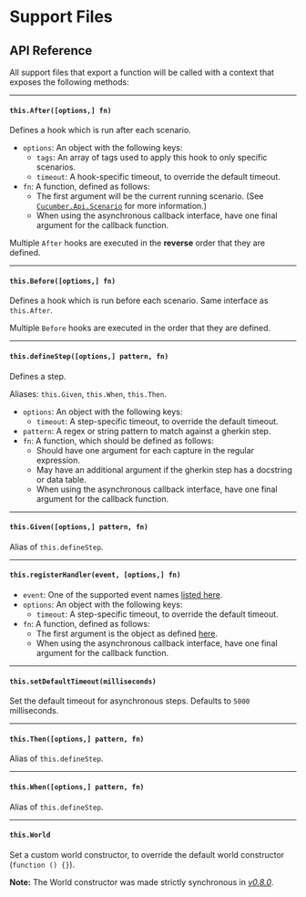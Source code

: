 # Support Files

## API Reference

All support files that export a function will be called with a context that exposes the following methods:

---

#### `this.After([options,] fn)`

Defines a hook which is run after each scenario.

* `options`: An object with the following keys:
  - `tags`: An array of tags used to apply this hook to only specific scenarios.
  - `timeout`: A hook-specific timeout, to override the default timeout.
* `fn`: A function, defined as follows:
  - The first argument will be the current running scenario.
    (See [`Cucumber.Api.Scenario`](https://github.com/cucumber/cucumber-js/blob/master/lib/cucumber/api/scenario.js) for more information.)
  - When using the asynchronous callback interface, have one final argument for the callback function.

Multiple `After` hooks are executed in the **reverse** order that they are defined.

---

#### `this.Before([options,] fn)`

Defines a hook which is run before each scenario. Same interface as `this.After`.

Multiple `Before` hooks are executed in the order that they are defined.

---

#### `this.defineStep([options,] pattern, fn)`

Defines a step.

Aliases: `this.Given`, `this.When`, `this.Then`.

* `options`: An object with the following keys:
  - `timeout`: A step-specific timeout, to override the default timeout.
* `pattern`: A regex or string pattern to match against a gherkin step.
* `fn`: A function, which should be defined as follows:
  - Should have one argument for each capture in the regular expression. 
  - May have an additional argument if the gherkin step has a docstring or data table. 
  - When using the asynchronous callback interface, have one final argument for the callback function.

---

#### `this.Given([options,] pattern, fn)`

Alias of `this.defineStep`.

---

#### `this.registerHandler(event, [options,] fn)`

* `event`: One of the supported event names [listed here](./event_handlers.md).
* `options`: An object with the following keys:
  - `timeout`: A step-specific timeout, to override the default timeout.
* `fn`: A function, defined as follows:
  - The first argument is the object as defined [here](./event_handlers.md). 
  - When using the asynchronous callback interface, have one final argument for the callback function.

---

#### `this.setDefaultTimeout(milliseconds)`

Set the default timeout for asynchronous steps. Defaults to `5000` milliseconds.

---

#### `this.Then([options,] pattern, fn)`

Alias of `this.defineStep`.

---

#### `this.When([options,] pattern, fn)`

Alias of `this.defineStep`.

---

#### `this.World`

Set a custom world constructor, to override the default world constructor (`function () {}`).

**Note:** The World constructor was made strictly synchronous in *[v0.8.0](https://github.com/cucumber/cucumber-js/releases/tag/v0.8.0)*.
